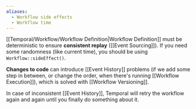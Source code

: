 ```yaml
---
aliases:
  - Workflow side effects
  - Workflow time
---
```

[[Temporal/Workflow/Workflow Definition|Workflow Definition]]  must be deterministic to ensure **consistent replay** ([[Event Sourcing]]). If you need some randomness (like current time), you should be using `Workflow::sideEffect()`.

**Changes to code** can introduce [[Event History]] problems (if we add some step in between, or change the order, when there's running [[Workflow Execution]]), which is solved with [[Workflow Versioning]].

In case of inconsistent [[Event History]], Temporal will retry the workflow again and again until you finally do something about it.

